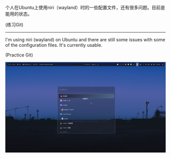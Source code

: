 个人在Ubuntu上使用niri（wayland）时的一些配置文件，还有很多问题。目前是能用的状态。

(练习Git)

---

I'm using niri (wayland) on Ubuntu and there are still some issues with some of the configuration files. It's currently usable.

(Practice Git)

![alt text](image/image-1.png)